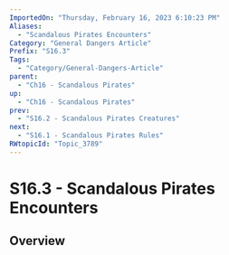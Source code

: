 ```yaml
---
ImportedOn: "Thursday, February 16, 2023 6:10:23 PM"
Aliases:
  - "Scandalous Pirates Encounters"
Category: "General Dangers Article"
Prefix: "S16.3"
Tags:
  - "Category/General-Dangers-Article"
parent:
  - "Ch16 - Scandalous Pirates"
up:
  - "Ch16 - Scandalous Pirates"
prev:
  - "S16.2 - Scandalous Pirates Creatures"
next:
  - "S16.1 - Scandalous Pirates Rules"
RWtopicId: "Topic_3789"
---
```

# S16.3 - Scandalous Pirates Encounters
## Overview
